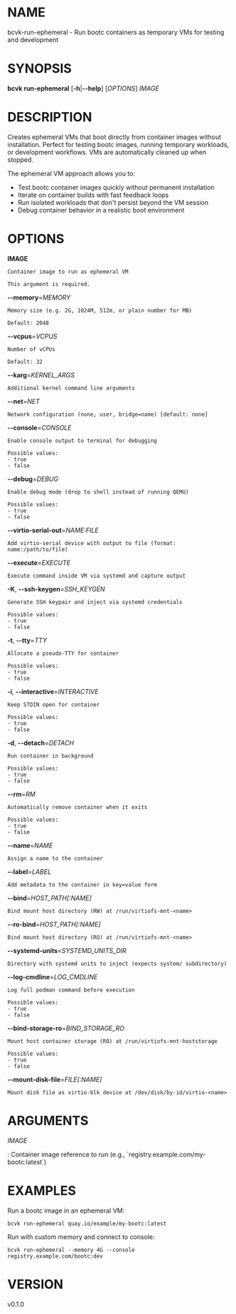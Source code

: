 # NAME

bcvk-run-ephemeral - Run bootc containers as temporary VMs for testing and development

# SYNOPSIS

**bcvk run-ephemeral** \[**-h**\|**\--help**\] \[*OPTIONS*\] *IMAGE*

# DESCRIPTION

Creates ephemeral VMs that boot directly from container images without
installation. Perfect for testing bootc images, running temporary
workloads, or development workflows. VMs are automatically cleaned
up when stopped.

The ephemeral VM approach allows you to:

- Test bootc container images quickly without permanent installation
- Iterate on container builds with fast feedback loops  
- Run isolated workloads that don't persist beyond the VM session
- Debug container behavior in a realistic boot environment

# OPTIONS

<!-- BEGIN GENERATED OPTIONS -->
**IMAGE**

    Container image to run as ephemeral VM

    This argument is required.

**--memory**=*MEMORY*

    Memory size (e.g. 2G, 1024M, 512m, or plain number for MB)

    Default: 2048

**--vcpus**=*VCPUS*

    Number of vCPUs

    Default: 32

**--karg**=*KERNEL_ARGS*

    Additional kernel command line arguments

**--net**=*NET*

    Network configuration (none, user, bridge=name) [default: none]

**--console**=*CONSOLE*

    Enable console output to terminal for debugging

    Possible values:
    - true
    - false

**--debug**=*DEBUG*

    Enable debug mode (drop to shell instead of running QEMU)

    Possible values:
    - true
    - false

**--virtio-serial-out**=*NAME:FILE*

    Add virtio-serial device with output to file (format: name:/path/to/file)

**--execute**=*EXECUTE*

    Execute command inside VM via systemd and capture output

**-K**, **--ssh-keygen**=*SSH_KEYGEN*

    Generate SSH keypair and inject via systemd credentials

    Possible values:
    - true
    - false

**-t**, **--tty**=*TTY*

    Allocate a pseudo-TTY for container

    Possible values:
    - true
    - false

**-i**, **--interactive**=*INTERACTIVE*

    Keep STDIN open for container

    Possible values:
    - true
    - false

**-d**, **--detach**=*DETACH*

    Run container in background

    Possible values:
    - true
    - false

**--rm**=*RM*

    Automatically remove container when it exits

    Possible values:
    - true
    - false

**--name**=*NAME*

    Assign a name to the container

**--label**=*LABEL*

    Add metadata to the container in key=value form

**--bind**=*HOST_PATH[:NAME]*

    Bind mount host directory (RW) at /run/virtiofs-mnt-<name>

**--ro-bind**=*HOST_PATH[:NAME]*

    Bind mount host directory (RO) at /run/virtiofs-mnt-<name>

**--systemd-units**=*SYSTEMD_UNITS_DIR*

    Directory with systemd units to inject (expects system/ subdirectory)

**--log-cmdline**=*LOG_CMDLINE*

    Log full podman command before execution

    Possible values:
    - true
    - false

**--bind-storage-ro**=*BIND_STORAGE_RO*

    Mount host container storage (RO) at /run/virtiofs-mnt-hoststorage

    Possible values:
    - true
    - false

**--mount-disk-file**=*FILE[:NAME]*

    Mount disk file as virtio-blk device at /dev/disk/by-id/virtio-<name>

<!-- END GENERATED OPTIONS -->

# ARGUMENTS

*IMAGE*

:   Container image reference to run (e.g., \`registry.example.com/my-bootc:latest\`)

# EXAMPLES

Run a bootc image in an ephemeral VM:

    bcvk run-ephemeral quay.io/example/my-bootc:latest

Run with custom memory and connect to console:

    bcvk run-ephemeral --memory 4G --console registry.example.com/bootc:dev

# VERSION

v0.1.0